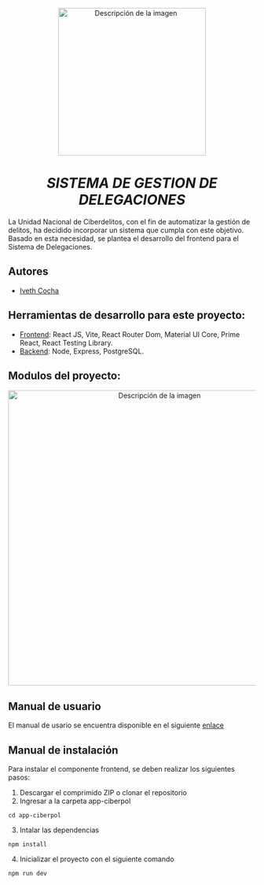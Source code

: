 <p align="center">
  <img src="https://github.com/user-attachments/assets/db6ec1f1-d33e-4c88-a7c7-10f350ea5ae3" alt="Descripción de la imagen" width="300">
</p>

<h1 align="center"><em><strong>SISTEMA DE GESTION DE DELEGACIONES</strong></em></h1>



La Unidad Nacional de Ciberdelitos, con el fin de automatizar la gestión de delitos, ha
decidido incorporar un sistema que cumpla con este objetivo. Basado en esta necesidad,
se plantea el desarrollo del frontend para el Sistema de Delegaciones.

## Autores
- [Iveth Cocha](https://github.com/iveth-cocha)
## Herramientas de desarrollo para este proyecto:
- [Frontend](https://github.com/iveth-cocha/Front): React JS, Vite, React Router Dom, Material UI Core, Prime React, React Testing Library.
- [Backend](https://github.com/iveth-cocha/Back): Node, Express, PostgreSQL.
## Modulos del proyecto:
<p align="center">
  <img src="https://github.com/user-attachments/assets/cb45c8a8-df4d-409e-a372-33e4a026999a" alt="Descripción de la imagen" width="600">
</p>

## Manual de usuario
El manual de usario se encuentra disponible en el siguiente [enlace](https://www.youtube.com/watch?v=4j6foOG5MQw)

## Manual de instalación
Para instalar el componente frontend, se deben realizar los siguientes pasos:

1. Descargar el comprimido ZIP o clonar el repositorio 
2. Ingresar a la carpeta app-ciberpol
 ```
cd app-ciberpol
```
3. Intalar las dependencias
  ```
npm install
```
4. Inicializar el proyecto con el siguiente comando
  ```
npm run dev
```






